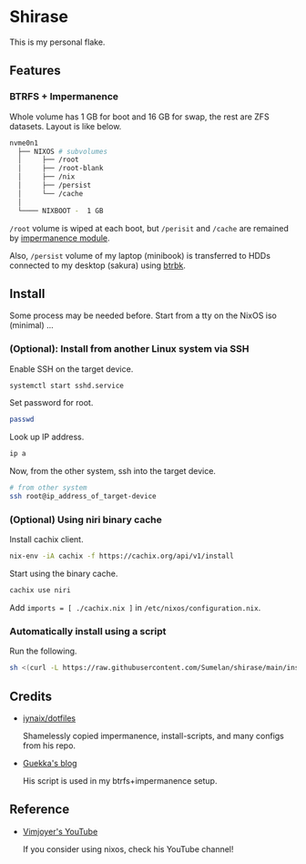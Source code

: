 # Shirase

This is my personal flake.

## Features

### BTRFS + Impermanence

Whole volume has 1 GB for boot and 16 GB for swap, the rest are ZFS datasets.
Layout is like below.

```sh
nvme0n1
  ├── NIXOS # subvolumes
  │     ├── /root
  │     ├── /root-blank
  │     ├── /nix
  │     ├── /persist
  │     └── /cache
  │
  └──── NIXBOOT -  1 GB
```

`/root` volume is wiped at each boot, but `/perisit`
and `/cache` are remained by
[impermanence module](https://github.com/nix-community/impermanence).

Also, `/persist` volume of my laptop (minibook) is transferred to HDDs connected to
my desktop (sakura) using
[btrbk](https://github.com/digint/btrbk).

## Install

Some process may be needed before. Start from a tty on the NixOS iso (minimal) ...

### (Optional): Install from another Linux system via SSH

Enable SSH on the target device.

```sh
systemctl start sshd.service
```

Set password for root.

```sh
passwd
```

Look up IP address.

```sh
ip a
```

Now, from the other system, ssh into the target device.

```sh
# from other system
ssh root@ip_address_of_target-device
```

### (Optional) Using niri binary cache

Install cachix client.

```sh
nix-env -iA cachix -f https://cachix.org/api/v1/install
```

Start using the binary cache.

```sh
cachix use niri
```

Add `imports = [ ./cachix.nix ]` in `/etc/nixos/configuration.nix`.

### Automatically install using a script

Run the following.

```sh
sh <(curl -L https://raw.githubusercontent.com/Sumelan/shirase/main/install.sh)
```

## Credits

- [iynaix/dotfiles](https://github.com/iynaix/dotfiles)

  Shamelessly copied impermanence, install-scripts, and many configs from his repo.

- [Guekka's blog](https://guekka.github.io/nixos-server-1/)

  His script is used in my btrfs+impermanence setup.

## Reference

- [Vimjoyer's YouTube](https://www.youtube.com/@vimjoyer)

  If you consider using nixos, check his YouTube channel!
